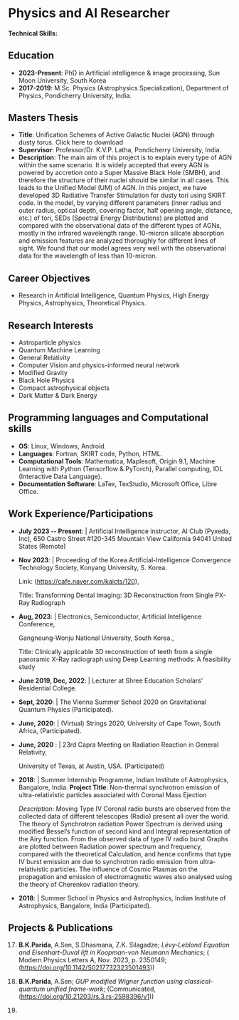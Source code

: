 # Physics and AI Researcher

#### Technical Skills: 

## Education

- **2023-Present**: PhD in Artificial intelligence & image processing, Sun Moon University, South Korea
- **2017-2019**: M.Sc. Physics (Astrophysics Specialization), Department of Physics, Pondicherry University, India.


## Masters Thesis

- **Title**: Unification Schemes of Active Galactic Nuclei (AGN) through dusty torus. Click here to download
- **Supervisor**: Professor/Dr. K.V.P. Latha, Pondicherry University, India.
- **Description**: The main aim of this project is to explain every type of AGN within the same scenario. It is widely accepted that every AGN is powered by accretion onto a Super Massive Black Hole (SMBH), and therefore the structure of their nuclei should be similar in all cases. This leads to the Unified Model (UM) of AGN. In this project, we have developed 3D Radiative Transfer Stimulation for dusty tori using SKIRT code. In the model, by varying different parameters (inner radius and outer radius, optical depth, covering factor, half opening angle, distance, etc.) of tori, SEDs (Spectral Energy Distributions) are plotted and compared with the observational data of the different types of AGNs, mostly in the infrared wavelength range. 10-micron silicate absorption and emission features are analyzed thoroughly for different lines of sight. We found that our model agrees very well with the observational data for the wavelength of less than 10-micron.

## Career Objectives

- Research in Artificial Intelligence, Quantum Physics, High Energy Physics, Astrophysics, Theoretical Physics.

## Research Interests

- Astroparticle physics
- Quantum Machine Learning
- General Relativity
- Computer Vision and physics-informed neural network
- Modified Gravity
- Black Hole Physics
- Compact astrophysical objects
- Dark Matter & Dark Energy

## Programming languages and Computational  skills

- **OS**: Linux, Windows, Android.
- **Languages**: Fortran, SKIRT code, Python, HTML.
- **Computational Tools**: Mathematica, Maplesoft, Origin 9.1, Machine Learning with Python (Tensorflow & PyTorch), Parallel computing, IDL (Interactive Data Language).
- **Documentation Software**: LaTex, TexStudio, Microsoft Office, Libre Office.

## Work Experience/Participations

- **July 2023 -- Present**: | Artificial Intelligence instructor, AI Club (Pyxeda, Inc), 650 Castro Street #120-345 Mountain View California 94041 United States (Remote)
- **Nov 2023**: | Proceeding of the Korea Artificial-Intelligence Convergence Technology Society, Konyang University, S. Korea.
  
   Link: (https://cafe.naver.com/kaicts/120),
  
   Title: Transforming Dental Imaging: 3D Reconstruction from Single PX- Ray Radiograph

- **Aug, 2023**: | Electronics, Semiconductor, Artificial Intelligence Conference,
  
   Gangneung-Wonju National University, South Korea.,
  
   Title: Clinically applicable 3D reconstruction of teeth from a single panoramic X-Ray radiograph using Deep
           Learning methods: A feasibility study

- **June 2019, Dec, 2022**: | Lecturer at Shree Education Scholars’ Residential College.
- **Sept, 2020**: | The Vienna Summer School 2020 on Gravitational Quantum Physics (Participated).
- **June, 2020**: | (Virtual) Strings 2020, University of Cape Town, South Africa, (Participated).
- **June, 2020** : | 23rd Capra Meeting on Radiation Reaction in General Relativity,

  University of Texas, at Austin, USA. (Participated)

- **2018**: | Summer Internship Programme, Indian Institute of Astrophysics, Bangalore, India.
    **Project Title**: Non-thermal synchrotron emission of ultra-relativistic particles associated with Coronal Mass
     Ejection

    *Description*: Moving Type IV Coronal radio bursts are observed from the collected data of different telescopes (Radio)
      present all over the world. The theory of Synchrotron radiation Power Spectrum is derived using modified
      Bessel’s function of second kind and Integral representation of the Airy function. From the observed data of
      type IV radio burst Graphs are plotted between Radiation power spectrum and frequency, compared with
      the theoretical Calculation, and hence confirms that type IV burst emission are due to synchrotron radio
      emission from ultra-relativistic particles. The influence of Cosmic Plasmas on the propagation and emission
      of electromagnetic waves also analysed using the theory of Cherenkov radiation theory.
  
- **2018**: |  Summer School in Physics and Astrophysics, Indian Institute of Astrophysics, Bangalore, India
              (Participated).

## Projects & Publications
17. **B.K.Parida**, A.Sen, S.Dhasmana, Z.K. Silagadze; *Lévy-Leblond Equation and Eisenhart-Duval
lift in Koopman-von Neumann Mechanics*; ( Modern Physics Letters A, Nov. 2023, p. 2350149; (https://doi.org/10.1142/S0217732323501493))

16. **B.K.Parida**, A.Sen; *GUP modified Wigner function using classical-quantum unified frame-work*; (Communicated, (https://doi.org/10.21203/rs.3.rs-2598396/v1))

15. 



